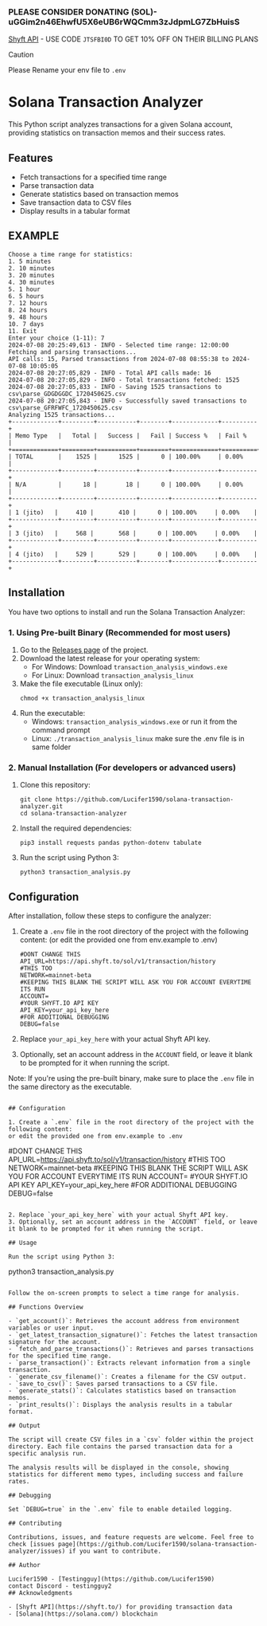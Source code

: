 ### **PLEASE CONSIDER DONATING (SOL)- uGGim2n46EhwfU5X6eUB6rWQCmm3zJdpmLG7ZbHuisS**
[Shyft API](https://shyft.to/) - USE CODE `JTSFBI0D` TO GET 10% OFF ON THEIR BILLING PLANS 

> [!CAUTION]
> Please Rename your env file to `.env`
# Solana Transaction Analyzer
This Python script analyzes transactions for a given Solana account, providing statistics on transaction memos and their success rates.
## Features

- Fetch transactions for a specified time range
- Parse transaction data
- Generate statistics based on transaction memos
- Save transaction data to CSV files
- Display results in a tabular format

## EXAMPLE
```
Choose a time range for statistics:
1. 5 minutes
2. 10 minutes
3. 20 minutes
4. 30 minutes
5. 1 hour
6. 5 hours
7. 12 hours
8. 24 hours
9. 48 hours
10. 7 days
11. Exit
Enter your choice (1-11): 7
2024-07-08 20:25:49,613 - INFO - Selected time range: 12:00:00
Fetching and parsing transactions...
API calls: 15, Parsed transactions from 2024-07-08 08:55:38 to 2024-07-08 10:05:05
2024-07-08 20:27:05,829 - INFO - Total API calls made: 16
2024-07-08 20:27:05,829 - INFO - Total transactions fetched: 1525
2024-07-08 20:27:05,833 - INFO - Saving 1525 transactions to csv\parse_GDGDGGDC_1720450625.csv
2024-07-08 20:27:05,843 - INFO - Successfully saved transactions to csv\parse_GFRFWFC_1720450625.csv
Analyzing 1525 transactions...
+-------------+---------+-----------+--------+-------------+----------+
| Memo Type   |   Total |   Success |   Fail | Success %   | Fail %   |
+=============+=========+===========+========+=============+==========+
| TOTAL       |    1525 |      1525 |      0 | 100.00%     | 0.00%    |
+-------------+---------+-----------+--------+-------------+----------+
| N/A         |      18 |        18 |      0 | 100.00%     | 0.00%    |
+-------------+---------+-----------+--------+-------------+----------+
| 1 (jito)   |     410 |       410 |      0 | 100.00%     | 0.00%    |
+-------------+---------+-----------+--------+-------------+----------+
| 3 (jito)   |     568 |       568 |      0 | 100.00%     | 0.00%    |
+-------------+---------+-----------+--------+-------------+----------+
| 4 (jito)   |     529 |       529 |      0 | 100.00%     | 0.00%    |
+-------------+---------+-----------+--------+-------------+----------+
```
## Installation

You have two options to install and run the Solana Transaction Analyzer:

### 1. Using Pre-built Binary (Recommended for most users)

1. Go to the [Releases page](https://github.com/Lucifer1590/solana-transaction-analyzer/releases) of the project.
2. Download the latest release for your operating system:
   - For Windows: Download `transaction_analysis_windows.exe`
   - For Linux: Download `transaction_analysis_linux`
3. Make the file executable (Linux only):
   ```
   chmod +x transaction_analysis_linux
   ```
4. Run the executable:
   - Windows:  `transaction_analysis_windows.exe` or run it from the command prompt
   - Linux: `./transaction_analysis_linux`
make sure the .env file is in same folder 
### 2. Manual Installation (For developers or advanced users)

1. Clone this repository:
   ```
   git clone https://github.com/Lucifer1590/solana-transaction-analyzer.git
   cd solana-transaction-analyzer
   ```

2. Install the required dependencies:
   ```
   pip3 install requests pandas python-dotenv tabulate
   ```

3. Run the script using Python 3:
   ```
   python3 transaction_analysis.py
   ```

## Configuration

After installation, follow these steps to configure the analyzer:

1. Create a `.env` file in the root directory of the project with the following content:
   (or edit the provided one from env.example to .env)

   ```
   #DONT CHANGE THIS
   API_URL=https://api.shyft.to/sol/v1/transaction/history
   #THIS TOO 
   NETWORK=mainnet-beta
   #KEEPING THIS BLANK THE SCRIPT WILL ASK YOU FOR ACCOUNT EVERYTIME ITS RUN
   ACCOUNT=
   #YOUR SHYFT.IO API KEY
   API_KEY=your_api_key_here
   #FOR ADDITIONAL DEBUGGING
   DEBUG=false
   ```

2. Replace `your_api_key_here` with your actual Shyft API key.
3. Optionally, set an account address in the `ACCOUNT` field, or leave it blank to be prompted for it when running the script.

Note: If you're using the pre-built binary, make sure to place the `.env` file in the same directory as the executable.
   ```

## Configuration

1. Create a `.env` file in the root directory of the project with the following content:
   or edit the provided one from env.example to .env

   ```
   #DONT CHANGE THIS
   API_URL=https://api.shyft.to/sol/v1/transaction/history
   #THIS TOO 
   NETWORK=mainnet-beta
   #KEEPING THIS BLANK THE SCRIPT WILL ASK YOU FOR ACCOUNT EVERYTIME ITS RUN
   ACCOUNT=
   #YOUR SHYFT.IO API KEY
   API_KEY=your_api_key_here
   #FOR ADDITIONAL DEBUGGING
   DEBUG=false
   ```

2. Replace `your_api_key_here` with your actual Shyft API key.
3. Optionally, set an account address in the `ACCOUNT` field, or leave it blank to be prompted for it when running the script.

## Usage

Run the script using Python 3:

```
python3 transaction_analysis.py
```

Follow the on-screen prompts to select a time range for analysis.

## Functions Overview

- `get_account()`: Retrieves the account address from environment variables or user input.
- `get_latest_transaction_signature()`: Fetches the latest transaction signature for the account.
- `fetch_and_parse_transactions()`: Retrieves and parses transactions for the specified time range.
- `parse_transaction()`: Extracts relevant information from a single transaction.
- `generate_csv_filename()`: Creates a filename for the CSV output.
- `save_to_csv()`: Saves parsed transactions to a CSV file.
- `generate_stats()`: Calculates statistics based on transaction memos.
- `print_results()`: Displays the analysis results in a tabular format.

## Output

The script will create CSV files in a `csv` folder within the project directory. Each file contains the parsed transaction data for a specific analysis run.

The analysis results will be displayed in the console, showing statistics for different memo types, including success and failure rates.

## Debugging

Set `DEBUG=true` in the `.env` file to enable detailed logging.

## Contributing

Contributions, issues, and feature requests are welcome. Feel free to check [issues page](https://github.com/Lucifer1590/solana-transaction-analyzer/issues) if you want to contribute.

## Author

Lucifer1590 - [Testingguy](https://github.com/Lucifer1590)
contact Discord - testingguy2
## Acknowledgments

- [Shyft API](https://shyft.to/) for providing transaction data
- [Solana](https://solana.com/) blockchain
